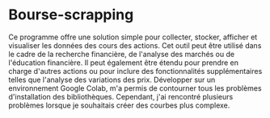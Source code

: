 # Bourse-scrapping

Ce programme offre une solution simple pour collecter, stocker, afficher et visualiser les données des cours des actions. Cet outil peut être utilisé dans le cadre de la recherche financière, de l'analyse des marchés ou de l'éducation financière. 
Il peut également être étendu pour prendre en charge d'autres actions ou pour inclure des fonctionnalités supplémentaires telles que l'analyse des variations des prix.
Développer sur un environnement Google Colab, m'a permis de contourner tous les problèmes d'installation des bibliothèques. Cependant, j'ai rencontré plusieurs problèmes lorsque je souhaitais créer des courbes plus complexe.
